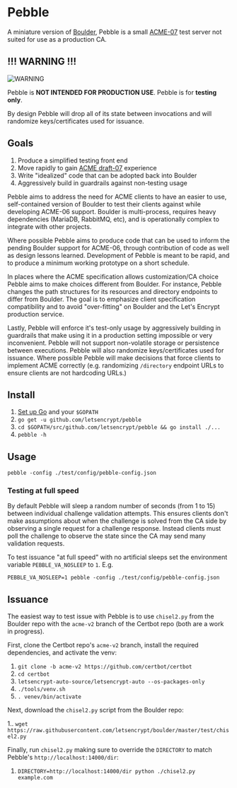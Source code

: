 # Pebble

A miniature version of [Boulder](https://github.com/letsencrypt/boulder), Pebble
is a small [ACME-07](https://tools.ietf.org/html/draft-ietf-acme-acme-07) test
server not suited for use as a production CA.

## !!! WARNING !!!

![WARNING](https://media.giphy.com/media/IT6kBZ1k5oEeI/giphy.gif)

Pebble is **NOT INTENDED FOR PRODUCTION USE**. Pebble is for **testing only**.

By design Pebble will drop all of its state between invocations and will
randomize keys/certificates used for issuance.

## Goals

1. Produce a simplified testing front end
2. Move rapidly to gain [ACME draft-07](https://tools.ietf.org/html/draft-ietf-acme-acme-07) experience
3. Write "idealized" code that can be adopted back into Boulder
4. Aggressively build in guardrails against non-testing usage

Pebble aims to address the need for ACME clients to have an easier to use,
self-contained version of Boulder to test their clients against while developing
ACME-06 support. Boulder is multi-process, requires heavy dependencies (MariaDB,
RabbitMQ, etc), and is operationally complex to integrate with other projects.

Where possible Pebble aims to produce code that can be used to inform the
pending Boulder support for ACME-06, through contribution of code as well as
design lessons learned. Development of Pebble is meant to be rapid, and to
produce a minimum working prototype on a short schedule.

In places where the ACME specification allows customization/CA choice Pebble
aims to make choices different from Boulder. For instance, Pebble changes the
path structures for its resources and directory endpoints to differ from
Boulder. The goal is to emphasize client specification compatibility and to
avoid "over-fitting" on Boulder and the Let's Encrypt production service.

Lastly, Pebble will enforce it's test-only usage by aggressively building in
guardrails that make using it in a production setting impossible or very
inconvenient. Pebble will not support non-volatile storage or persistence
between executions. Pebble will also randomize keys/certificates used for
issuance. Where possible Pebble will make decisions that force clients to
implement ACME correctly (e.g. randomizing `/directory` endpoint URLs to ensure
clients are not hardcoding URLs.)

## Install

1. [Set up Go](https://golang.org/doc/install) and your `$GOPATH`
2. `go get -u github.com/letsencrypt/pebble`
3. `cd $GOPATH/src/github.com/letsencrypt/pebble && go install ./...`
4. `pebble -h`

## Usage

`pebble -config ./test/config/pebble-config.json`

### Testing at full speed

By default Pebble will sleep a random number of seconds (from 1 to 15) between
individual challenge validation attempts. This ensures clients don't make
assumptions about when the challenge is solved from the CA side by observing
a single request for a challenge response. Instead clients must poll the
challenge to observe the state since the CA may send many validation requests.

To test issuance "at full speed" with no artificial sleeps set the environment
variable `PEBBLE_VA_NOSLEEP` to `1`. E.g.

`PEBBLE_VA_NOSLEEP=1 pebble -config ./test/config/pebble-config.json`

## Issuance

The easiest way to test issue with Pebble is to use `chisel2.py` from the
Boulder repo with the `acme-v2` branch of the Certbot repo (both are a work in
progress).

First, clone the Certbot repo's `acme-v2` branch, install the required
dependencies, and activate the venv:

1. `git clone -b acme-v2 https://github.com/certbot/certbot`
2. `cd certbot`
3. `letsencrypt-auto-source/letsencrypt-auto --os-packages-only`
4. `./tools/venv.sh`
5. `. venev/bin/activate`

Next, download the `chisel2.py` script from the Boulder repo:

1.. `wget https://raw.githubusercontent.com/letsencrypt/boulder/master/test/chisel2.py`

Finally, run `chisel2.py` making sure to override the `DIRECTORY` to match
Pebble's `http://localhost:14000/dir`:

1. `DIRECTORY=http://localhost:14000/dir python ./chisel2.py example.com`
